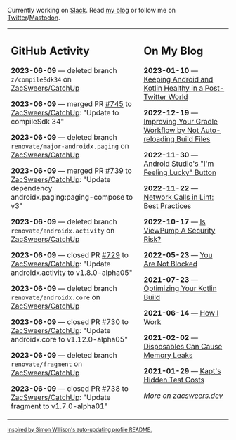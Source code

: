 Currently working on [Slack](https://slack.com/). Read [my blog](https://zacsweers.dev/) or follow me on [Twitter](https://twitter.com/ZacSweers)/[Mastodon](https://hachyderm.io/@ZacSweers).

<table><tr><td valign="top" width="60%">

## GitHub Activity
<!-- githubActivity starts -->
**2023-06-09** — deleted branch `z/compileSdk34` on [ZacSweers/CatchUp](https://github.com/ZacSweers/CatchUp)

**2023-06-09** — merged PR [#745](https://github.com/ZacSweers/CatchUp/pull/745) to [ZacSweers/CatchUp](https://github.com/ZacSweers/CatchUp): "Update to compileSdk 34"

**2023-06-09** — deleted branch `renovate/major-androidx.paging` on [ZacSweers/CatchUp](https://github.com/ZacSweers/CatchUp)

**2023-06-09** — merged PR [#739](https://github.com/ZacSweers/CatchUp/pull/739) to [ZacSweers/CatchUp](https://github.com/ZacSweers/CatchUp): "Update dependency androidx.paging:paging-compose to v3"

**2023-06-09** — deleted branch `renovate/androidx.activity` on [ZacSweers/CatchUp](https://github.com/ZacSweers/CatchUp)

**2023-06-09** — closed PR [#729](https://github.com/ZacSweers/CatchUp/pull/729) to [ZacSweers/CatchUp](https://github.com/ZacSweers/CatchUp): "Update androidx.activity to v1.8.0-alpha05"

**2023-06-09** — deleted branch `renovate/androidx.core` on [ZacSweers/CatchUp](https://github.com/ZacSweers/CatchUp)

**2023-06-09** — closed PR [#730](https://github.com/ZacSweers/CatchUp/pull/730) to [ZacSweers/CatchUp](https://github.com/ZacSweers/CatchUp): "Update androidx.core to v1.12.0-alpha05"

**2023-06-09** — deleted branch `renovate/fragment` on [ZacSweers/CatchUp](https://github.com/ZacSweers/CatchUp)

**2023-06-09** — closed PR [#738](https://github.com/ZacSweers/CatchUp/pull/738) to [ZacSweers/CatchUp](https://github.com/ZacSweers/CatchUp): "Update fragment to v1.7.0-alpha01"
<!-- githubActivity ends -->
</td><td valign="top" width="40%">

## On My Blog
<!-- blog starts -->
**2023-01-10** — [Keeping Android and Kotlin Healthy in a Post-Twitter World](https://www.zacsweers.dev/keeping-android-healthy/)

**2022-12-19** — [Improving Your Gradle Workflow by Not Auto-reloading Build Files](https://www.zacsweers.dev/improving-your-workflow-by-not-auto-reloading-build-files/)

**2022-11-30** — [Android Studio's "I'm Feeling Lucky" Button](https://www.zacsweers.dev/android-studios-im-feeling-lucky-button/)

**2022-11-22** — [Network Calls in Lint: Best Practices](https://www.zacsweers.dev/network-calls-in-lint-best-practices/)

**2022-10-17** — [Is ViewPump A Security Risk?](https://www.zacsweers.dev/is-viewpump-a-security-risk/)

**2022-05-23** — [You Are Not Blocked](https://www.zacsweers.dev/you-are-not-blocked/)

**2021-07-23** — [Optimizing Your Kotlin Build](https://www.zacsweers.dev/optimizing-your-kotlin-build/)

**2021-06-14** — [How I Work](https://www.zacsweers.dev/how-i-work/)

**2021-02-02** — [Disposables Can Cause Memory Leaks](https://www.zacsweers.dev/disposables-can-cause-memory-leaks/)

**2021-01-29** — [Kapt's Hidden Test Costs](https://www.zacsweers.dev/kapts-hidden-test-costs/)
<!-- blog ends -->
_More on [zacsweers.dev](https://zacsweers.dev/)_
</td></tr></table>

<sub><a href="https://simonwillison.net/2020/Jul/10/self-updating-profile-readme/">Inspired by Simon Willison's auto-updating profile README.</a></sub>